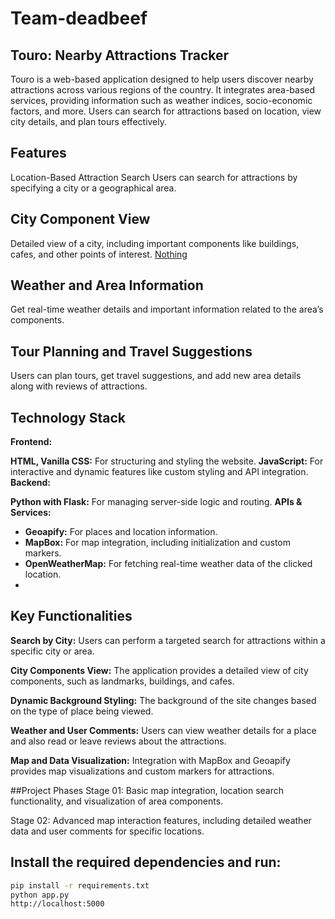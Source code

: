 ﻿# Team-deadbeef
 
## Touro: Nearby Attractions Tracker
Touro is a web-based application designed to help users discover nearby attractions across various regions of the country. It integrates area-based services, providing information such as weather indices, socio-economic factors, and more. Users can search for attractions based on location, view city details, and plan tours effectively.

## Features
Location-Based Attraction Search
Users can search for attractions by specifying a city or a geographical area.

## City Component View
Detailed view of a city, including important components like buildings, cafes, and other points of interest.
[Nothing](./images/find_places.png)



## Weather and Area Information
Get real-time weather details and important information related to the area’s components.

## Tour Planning and Travel Suggestions
Users can plan tours, get travel suggestions, and add new area details along with reviews of attractions.

## Technology Stack
**Frontend:**

**HTML, Vanilla CSS:** For structuring and styling the website.
**JavaScript:** For interactive and dynamic features like custom styling and API integration.
**Backend:**

**Python with Flask:** For managing server-side logic and routing.
**APIs & Services:**

- **Geoapify:** For places and location information.
- **MapBox:** For map integration, including initialization and custom markers.
- **OpenWeatherMap:** For fetching real-time weather data of the clicked location.
- 
## Key Functionalities

**Search by City:**
Users can perform a targeted search for attractions within a specific city or area.

**City Components View:**
The application provides a detailed view of city components, such as landmarks, buildings, and cafes.

**Dynamic Background Styling:**
The background of the site changes based on the type of place being viewed.

**Weather and User Comments:**
Users can view weather details for a place and also read or leave reviews about the attractions.

**Map and Data Visualization:**
Integration with MapBox and Geoapify provides map visualizations and custom markers for attractions.

##Project Phases
Stage 01:
Basic map integration, location search functionality, and visualization of area components.

Stage 02:
Advanced map interaction features, including detailed weather data and user comments for specific locations.

## Install the required dependencies and run:

```bash
pip install -r requirements.txt
python app.py
http://localhost:5000
```

